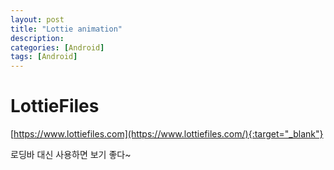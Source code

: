 ```yaml
---
layout: post
title: "Lottie animation"
description: 
categories: [Android]
tags: [Android]
---
```


# LottieFiles

[https://www.lottiefiles.com](https://www.lottiefiles.com/){:target="_blank"}

로딩바 대신 사용하면 보기 좋다~

